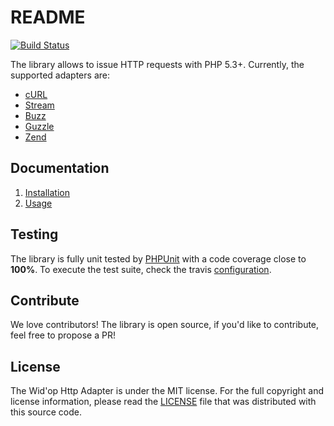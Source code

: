 # README

[![Build Status](https://secure.travis-ci.org/widop/http-adapter.png)](http://travis-ci.org/widop/http-adapter)

The library allows to issue HTTP requests with PHP 5.3+. Currently, the supported adapters are:

 - [cURL](http://curl.haxx.se/)
 - [Stream](http://php.net/manual/en/book.stream.php)
 - [Buzz](https://github.com/kriswallsmith/Buzz)
 - [Guzzle](http://guzzlephp.org/)
 - [Zend](http://framework.zend.com/manual/2.0/en/modules/zend.http.client.html)

Documentation
-------------

 1. [Installation](http://github.com/widop/http-adapter/blob/master/doc/installation.md)
 2. [Usage](http://github.com/widop/http-adapter/blob/master/doc/usage.md)

## Testing

The library is fully unit tested by [PHPUnit](http://www.phpunit.de/) with a code coverage close to **100%**. To
execute the test suite, check the travis [configuration](https://github.com/widop/http-adapter/blob/master/.travis.yml).

## Contribute

We love contributors! The library is open source, if you'd like to contribute, feel free to propose a PR!

## License

The Wid'op Http Adapter is under the MIT license. For the full copyright and license information, please read the
[LICENSE](https://github.com/widop/http-adapter/blob/master/LICENSE) file that was distributed with this
source code.

